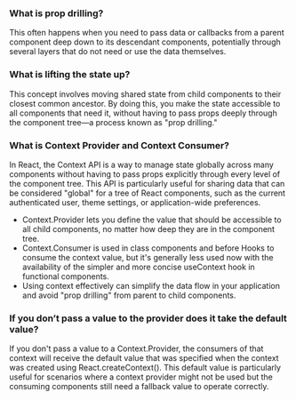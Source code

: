 ### What is prop drilling?

This often happens when you need to pass data or callbacks from a parent component deep down to its descendant components, potentially through several layers that do not need or use the data themselves.




### What is lifting the state up?

This concept involves moving shared state from child components to their closest common ancestor. By doing this, you make the state accessible to all components that need it, without having to pass props deeply through the component tree—a process known as "prop drilling."




### What is Context Provider and Context Consumer?


In React, the Context API is a way to manage state globally across many components without having to pass props explicitly through every level of the component tree. This API is particularly useful for sharing data that can be considered "global" for a tree of React components, such as the current authenticated user, theme settings, or application-wide preferences.

- Context.Provider lets you define the value that should be accessible to all child components, no matter how deep they are in the component tree.
- Context.Consumer is used in class components and before Hooks to consume the context value, but it's generally less used now with the availability of the simpler and more concise useContext hook in functional components.
- Using context effectively can simplify the data flow in your application and avoid "prop drilling" from parent to child components.
 



### If you don’t pass a value to the provider does it take the default value?
If you don't pass a value to a Context.Provider, the consumers of that context will receive the default value that was specified when the context was created using React.createContext(). This default value is particularly useful for scenarios where a context provider might not be used but the consuming components still need a fallback value to operate correctly.